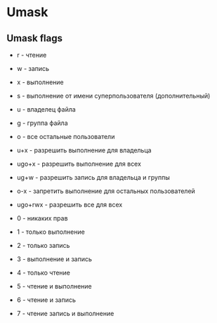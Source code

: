 # Umask
## Umask flags
* r - чтение
* w - запись
* x - выполнение
* s - выполнение  от имени суперпользователя (дополнительный)


* u - владелец файла
* g - группа файла
* o - все остальные пользователи


* u+x - разрешить выполнение для владельца
* ugo+x - разрешить выполнение для всех
* ug+w - разрешить запись для владельца и группы
* o-x - запретить выполнение для остальных пользователей
* ugo+rwx - разрешить все для всех


* 0 - никаких прав
* 1 - только выполнение
* 2 - только запись
* 3 - выполнение и запись
* 4 -  только чтение
* 5  - чтение и выполнение
* 6 - чтение и запись
* 7 - чтение запись и выполнение
